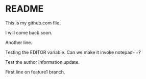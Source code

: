 README
======

This is my github.com file.

I will come back soon.

Another line.

Testing the EDITOR variable. Can we make it invoke notepad++?

Test the author information update.

First line on feature1 branch.
